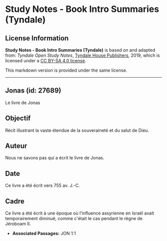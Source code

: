 # Study Notes - Book Intro Summaries (Tyndale)

## License Information

**Study Notes - Book Intro Summaries (Tyndale)** is based on and adapted from: _Tyndale Open Study Notes_, [Tyndale House Publishers](https://tyndaleopenresources.com/), 2019, which is licensed under a [CC BY-SA 4.0 license](https://creativecommons.org/licenses/by-sa/4.0/legalcode.en).

This markdown version is provided under the same license.



--------------------------------

## Jonas (id: 27689)

Le livre de Jonas

Objectif
--------

Récit illustrant la vaste étendue de la souveraineté et du salut de Dieu.

Auteur
------

Nous ne savons pas qui a écrit le livre de Jonas.

Date
----

Ce livre a été écrit vers 755 av. J.\-C.

Cadre
-----

Ce livre a été écrit à une époque où l’influence assyrienne en Israël avait temporairement diminué, comme c'était le cas pendant le règne de Jéroboam II.

* **Associated Passages:** JON 1:1

